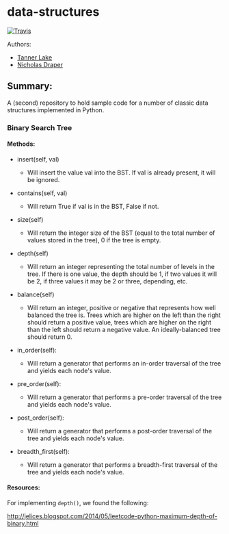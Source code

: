 # data-structures

[![Travis](https://travis-ci.org/tlake/data-structures-mk2.svg)](https://travis-ci.org/tlake/data-structures-mk2.svg)

Authors:

- [Tanner Lake](https://github.com/tlake)
- [Nicholas Draper](https://github.com/ndraper2)

## Summary:
A (second) repository to hold sample code for a number of classic data structures implemented in Python.


### Binary Search Tree

#### Methods:

- insert(self, val)
    * Will insert the value val into the BST.  If val is already present, it will be ignored.

- contains(self, val)
    * Will return True if val is in the BST, False if not.

- size(self)
    * Will return the integer size of the BST (equal to the total number of values stored in the
    tree), 0 if the tree is empty.

- depth(self)
    * Will return an integer representing the total number of levels in the tree. If there is one
    value, the depth should be 1, if two values it will be 2, if three values it may be 2 or three,
    depending, etc.

- balance(self)
    * Will return an integer, positive or negative that represents how well balanced the tree is.
    Trees which are higher on the left than the right should return a positive value, trees which
    are higher on the right than the left should return a negative value.  An ideally-balanced tree
    should return 0.

- in_order(self):
    * Will return a generator that performs an in-order traversal of the tree and yields each node's value.

- pre_order(self):
    * Will return a generator that performs a pre-order traversal of the tree and yields each node's value.

- post_order(self):
    * Will return a generator that performs a post-order traversal of the tree and yields each node's value.

- breadth_first(self):
    * Will return a generator that performs a breadth-first traversal of the tree and yields each node's value.

#### Resources:

For implementing `depth()`, we found the following:

http://jelices.blogspot.com/2014/05/leetcode-python-maximum-depth-of-binary.html
